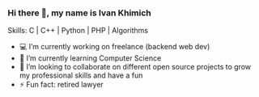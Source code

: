 ### Hi there 👋, my name is Ivan Khimich

Skills: C | C++ | Python | PHP | Algorithms

- 💻 I’m currently working on freelance (backend web dev) 
- 🌱 I’m currently learning Computer Science 
- 👯 I’m looking to collaborate on different open source projects to grow my professional skills and have a fun 
- ⚡ Fun fact: retired lawyer
